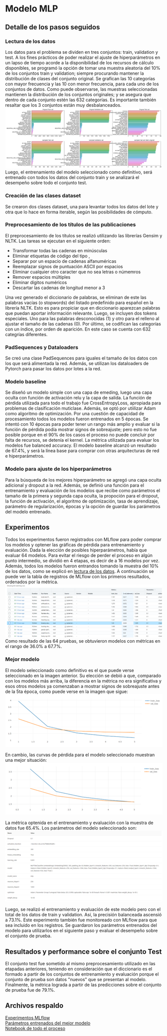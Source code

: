 # Modelo MLP
## Detalle de los pasos seguidos
### Lectura de los datos
Los datos para el problema se dividen en tres conjuntos: train, validation y test.
A los fines prácticos de poder realizar el ajuste de hiperparámetros en un lapso de tiempo acorde a la disponibilidad de los recursos de cálculo disponibles, se programó la opción de tomar una muestra aleatoria del 10% de los conjuntos train y validation; siempre procurando mantener la distribución de clases del conjunto original.
Se grafican las 10 categorías con mayor frecuencia y las 10 con menor frecuencia, para cada uno de los conjuntos de datos. Como puede observarse, las muestras seleccionadas mantienen la distribución de los conjuntos originales; y se asegura que dentro de cada conjunto estén las 632 categorías. Es importante también resaltar que los 3 conjuntos están muy desbalanceados.
![graficos clases](https://github.com/RodrigoHRuiz/Diplo2022_Grupo16/blob/main/DeepLearning/images/graficos_clases.png?raw=true)
Luego, el entrenamiento del modelo seleccionado como definitivo, será entrenado con todos los datos del conjunto train y se analizará el desempeño sobre todo el conjunto test.

### Creación de las clases dataset
Se crearon dos clases dataset, una para levantar todos los datos del lote y otra que lo hace en forma iterable, según las posibilidades de cómputo.

### Preprocesamiento de los títulos de las publicaciones
El preprocesamiento de los títulos se realizó utilizando las librerías Gensim y NLTK. Las tareas se ejecutan en el siguiente orden:
- Transformar todas las cadenas en minúsculas
- Eliminar etiquetas de código del tipo <i></i>, <b></b>
- Separar por un espacio de cadenas alfanuméricas
- Reemplazar signos de puntuación ASCII por espacios
- Eliminar cualquier otro caracter que no sea letras o númemros
- Remover espacios múltiples
- Eliminar dígitos numéricos
- Descartar las cadenas de longitud menor a 3

Una vez generado el diccionario de palabras, se eliminan de este las palabras vacías (o stopwords) del listado predefinido para español en la librería NLTK. Esto es para propiciar que en diccionario aparezcan palabras que puedan aportar información relevante.
Luego, se incluyen dos tokens especiales. Uno para las palabras desconocidas (1) y otro para el relleno al ajustar el tamaño de las cadenas (0).
Por último, se codifican las categorías con un índice, por orden de aparición. En este caso se cuenta con 632 categrías diferentes.

### PadSequences y Dataloaders
Se creó una clase PadSequences para iguales el tamaño de los datos con los que será alimentada la red.
Además, se utilizan los dataloaders de Pytorch para pasar los datos por lotes a la red.

### Modelo baseline
Se diseñó un modelo simple con una capa de emeding, luego una capa oculta con función de activación relu y la capa de salida. La función de pérdida utilizada para todo el trabajo fue CrossEntropyLoss, apropiada para problemas de clasificación muticlase. Además, se optó por utiilizar Adam como algoritmo de optimización.
Por una cuestión de capacidad de procesamiento todos los modelos fueron entrenados en 5 épocas. Se intentó con 10 épocas para poder tener un rango más amplio y evaluar si la función de pérdida podía mostrar signos de sobreajuste; pero esto no fue posible porque en el 90% de los casos el proceso no puede concluir por falta de recursos, se detenía el kernel.
La métrica utilizada para evaluar los modelos fue balanced accuracy.
El modelo baseline alcanzó un resultado de 67.4%, y será la línea base para comprar con otras arquitecturas de red e hiperparámetros.

### Modelo para ajuste de los hiperparámetros
Para la búsqueda de los mejores hiperparámetro se agregó una capa oculta adicional y dropout a la red. Además, se definió una función para el entrenamiento y evaluación de los modelos que recibe como parámetros el tamaño de la primera y segunda capa oculta, la propoción para el dropout, la función de activación, el algoritmo de optimización, tasa de aprendizaje, parámetro de regularización, épocas y la opción de guardar los parámetros del modelo entrenado.

## Experimentos
Todos los experimentos fueron registrados con MLflow para poder comprar los modelos y optener las gráficas de pérdida para entrenamiento y evaluación.
Dada la elección de posibles hiperparámetros, había que evaluar 64 modelos. Para evitar el riesgo de perder el proceso en algún punto intermedio, se dividió en 4 etapas, es decir de a 16 modelos por vez. Además, todos los modelos fueron entrandos tomando la muestra del 10% de los datos, como se explicó en [lectura de los datos](https://github.com/RodrigoHRuiz/Diplo2022_Grupo16/edit/main/DeepLearning/01%20Modelo%20MLP/Readme.md#lectura-de-los-datos).
A continuación se puede ver la tabla de registros de MLflow con los primeros resultados, ordenados por la métrica.
![registros mlflows](https://github.com/RodrigoHRuiz/Diplo2022_Grupo16/blob/main/DeepLearning/images/mlflow.png?raw=true)
Como resultado de las 64 pruebas, se obtuvieron modelos con métricas en el rango de 36.0% a 67.7%.

### Mejor modelo
El modelo seleccionado como definitivo es el que puede verse seleccionado en la imagen anterior. Su elección se debió a que, comparado con los modelos más arriba, la diferencia en la métrica no era significativa y esos otros modelos ya comenzaban a mostrar signos de sobreajuste antes de la 5ta época, como puede verse en la imagen que sigue:
![principio sobreajuste](https://github.com/RodrigoHRuiz/Diplo2022_Grupo16/blob/main/DeepLearning/images/loss_principio_sobreajuste.png?raw=true)

En cambio, las curvas de pérdida para el modelo seleccionado muestran una mejor situación:
![curvas mejor modelo](https://github.com/RodrigoHRuiz/Diplo2022_Grupo16/blob/main/DeepLearning/images/loss_mejor_,modelo.png?raw=true)

La métrica optenida en el entrenamiento y evaluación con la muestra de datos fue 65.4%. Los parámetros del modelo seleccionado son:
![param mejor modelo](https://github.com/RodrigoHRuiz/Diplo2022_Grupo16/blob/main/DeepLearning/images/param_mejor_modelo.png?raw=true)

Luego, se realizó el entrenamiento y evaluación de este modelo pero con el total de los datos de train y validation. Así, la precisión balanceada ascensió a 73.1%. Este experimento también fue monitoreado con MLflow para que sea incluido en los registros. Se guardaron los parámetros entrenados del modelo para utilizarlos en el siguiente paso y evaluar el desempeño sobre el conjunto de prueba.

## Resultados y performance sobre el conjunto Test
El conjunto test fue sometido al mismo preprocesamiento utilizado en las etapadas anteriores, teniendo en consideración que el diccionario es el formado a partir de los conjuntos de entrenamiento y evaluación porque el conjunto de prueba son datos "nuevos" que se presentan al modelo.
Finalmente, la métrica lograda a partir de las predicciones sobre el conjunto de prueba fue de 79.1%.

## Archivos respaldo
<a href="https://drive.google.com/file/d/1vEZYwQ7jsEyreZxcG-eyvMbKKxAlMF1Y/view?usp=sharing">Experimentos MLflow</a>
<br>
<a href="https://drive.google.com/file/d/16KqVWlnR8qIdedh30F0KK5i2K9OZjc6A/view?usp=sharing">Parámetros entrenados del mejor modelo</a>
<br>
<a href="">Notebook de todo el proceso</a>
